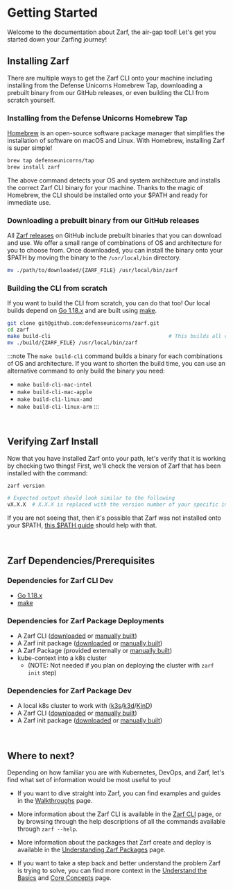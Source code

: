 # Getting Started

Welcome to the documentation about Zarf, the air-gap tool! Let's get you started down your Zarfing journey!

## Installing Zarf
There are multiple ways to get the Zarf CLI onto your machine including installing from the Defense Unicorns Homebrew Tap, downloading a prebuilt binary from our GitHub releases, or even building the CLI from scratch yourself. 


### Installing from the Defense Unicorns Homebrew Tap
[Homebrew](https://brew.sh/) is an open-source software package manager that simplifies the installation of software on macOS and Linux. With Homebrew, installing Zarf is super simple!

```bash
brew tap defenseunicorns/tap
brew install zarf
```
The above command detects your OS and system architecture and installs the correct Zarf CLI binary for your machine. Thanks to the magic of Homebrew, the CLI should be installed onto your $PATH and ready for immediate use.


### Downloading a prebuilt binary from our GitHub releases
All [Zarf releases](https://github.com/defenseunicorns/zarf/releases) on GitHub include prebuilt binaries that you can download and use. We offer a small range of combinations of OS and architecture for you to choose from. Once downloaded, you can install the binary onto your $PATH by moving the binary to the `/usr/local/bin` directory.
```bash
mv ./path/to/downloaded/{ZARF_FILE} /usr/local/bin/zarf
```

### Building the CLI from scratch
If you want to build the CLI from scratch, you can do that too! Our local builds depend on [Go 1.18.x](https://golang.org/doc/install) and are built using [make](https://www.gnu.org/software/make/).

```bash
git clone git@github.com:defenseunicorns/zarf.git
cd zarf
make build-cli                                      # This builds all combinations of OS and architecture
mv ./build/{ZARF_FILE} /usr/local/bin/zarf
```

:::note
The `make build-cli` command builds a binary for each combinations of OS and architecture. If you want to shorten the build time, you can use an alternative command to only build the binary you need:
- `make build-cli-mac-intel`
- `make build-cli-mac-apple`
- `make build-cli-linux-amd`
- `make build-cli-linux-arm`
:::

<br />

## Verifying Zarf Install
Now that you have installed Zarf onto your path, let's verify that it is working by checking two things! First, we'll check the version of Zarf that has been installed with the command:
```bash
zarf version

# Expected output should look similar to the following
vX.X.X  # X.X.X is replaced with the version number of your specific installation
```
If you are not seeing that, then it's possible that Zarf was not installed onto your $PATH, [this $PATH guide](https://zwbetz.com/how-to-add-a-binary-to-your-path-on-macos-linux-windows/) should help with that. 




<br />

## Zarf Dependencies/Prerequisites
### Dependencies for Zarf CLI Dev
 - [Go 1.18.x](https://go.dev/doc/install)
 - [make](https://www.gnu.org/software/make/)

### Dependencies for Zarf Package Deployments
 - A Zarf CLI ([downloaded](https://github.com/defenseunicorns/zarf/releases) or [manually built](./user-guide/the-zarf-cli/building-your-own-cli))
 - A Zarf init package ([downloaded](https://github.com/defenseunicorns/zarf/releases) or [manually built](./user-guide/the-zarf-cli/building-your-own-cli))
 - A Zarf Package (provided externally or [manually built](./user-guide/zarf-packages/zarf-packages#building-a-package))
 - kube-context into a k8s cluster 
    - (NOTE: Not needed if you plan on deploying the cluster with `zarf init` step)

### Dependencies for Zarf Package Dev 
 - A local k8s cluster to work with ([k3s](https://k3s.io/)/[k3d](https://k3d.io/v5.4.1/)/[KinD](https://kind.sigs.k8s.io/docs/user/quick-start#installation))
 - A Zarf CLI ([downloaded](https://github.com/defenseunicorns/zarf/releases) or [manually built](./user-guide/the-zarf-cli/building-your-own-cli))
 - A Zarf init package ([downloaded](https://github.com/defenseunicorns/zarf/releases) or [manually built](./user-guide/the-zarf-cli/building-your-own-cli))


<br />


## Where to next?
Depending on how familiar you are with Kubernetes, DevOps, and Zarf, let's find what set of information would be most useful to you!

- If you want to dive straight into Zarf, you can find examples and guides in the [Walkthroughs](./walkthroughs) page.

- More information about the Zarf CLI is available in the [Zarf CLI](./user-guide/the-zarf-cli/the-zarf-cli) page, or by browsing through the help descriptions of all the commands available through `zarf --help`.

- More information about the packages that Zarf create and deploy is available in the [Understanding Zarf Packages](./user-guide/zarf-packages/zarf-packages) page.

- If you want to take a step back and better understand the problem Zarf is trying to solve, you can find more context in the [Understand the Basics](./understand-the-basics) and [Core Concepts](./core-concepts) page.